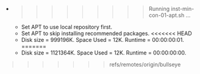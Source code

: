 * >>>>>>>>> Running inst-min-con-01-apt.sh ...
  * Set APT to use local repository first.
  * Set APT to skip installing recommended packages.
<<<<<<< HEAD
  * Disk size = 999196K. Space Used = 12K. Runtime = 00:00:00:01.
=======
  * Disk size = 1121364K. Space Used = 12K. Runtime = 00:00:00:00.
>>>>>>> refs/remotes/origin/bullseye
